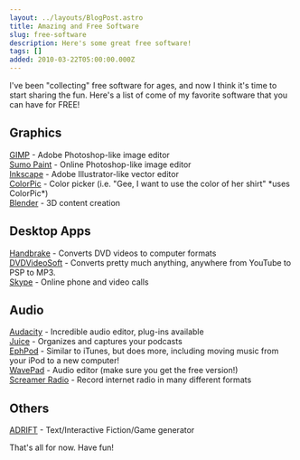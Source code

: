 ```yaml
---
layout: ../layouts/BlogPost.astro
title: Amazing and Free Software
slug: free-software
description: Here's some great free software!
tags: []
added: 2010-03-22T05:00:00.000Z
---
```


I've been "collecting" free software for ages, and now I think it's time to start sharing the fun. Here's a list of come of my favorite software that you can have for FREE!

## Graphics
[GIMP](http://gimp.org/) - Adobe Photoshop-like image editor  
[Sumo Paint](http://www.sumopaint.com/home/) - Online Photoshop-like image editor  
[Inkscape](http://www.inkscape.org/) - Adobe Illustrator-like vector editor  
[ColorPic](http://www.iconico.com/colorpic/) - Color picker (i.e. "Gee, I want to use the color of her shirt" \*uses ColorPic\*)  
[Blender](http://www.blender.org/) - 3D content creation  

## Desktop Apps
[Handbrake](http://handbrake.fr/) - Converts DVD videos to computer formats  
[DVDVideoSoft](http://www.dvdvideosoft.com/) - Converts pretty much anything, anywhere from YouTube to PSP to MP3.  
[Skype](http://www.skype.com/) - Online phone and video calls  

## Audio
[Audacity](http://audacity.sourceforge.net/) - Incredible audio editor, plug-ins available  
[Juice](http://juicereceiver.sourceforge.net/) - Organizes and captures your podcasts  
[EphPod](http://www.ephpod.com/) - Similar to iTunes, but does more, including moving music from your iPod to a new computer!  
[WavePad](http://www.nch.com.au/wavepad/) - Audio editor (make sure you get the free version!)  
[Screamer Radio](http://www.screamer-radio.com/) - Record internet radio in many different formats  

## Others
[ADRIFT](https://www.adrift.co/) - Text/Interactive Fiction/Game generator  

That's all for now. Have fun!
